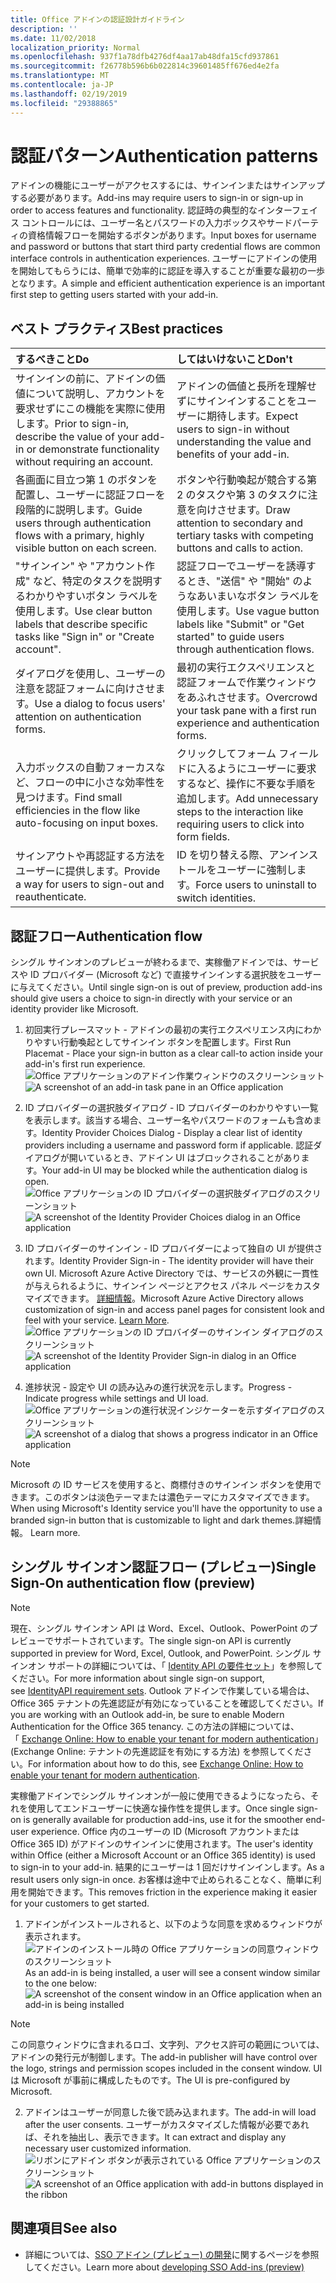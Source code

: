 ```yaml
---
title: Office アドインの認証設計ガイドライン
description: ''
ms.date: 11/02/2018
localization_priority: Normal
ms.openlocfilehash: 937f1a78dfb4276df4aa17ab48dfa15cfd937861
ms.sourcegitcommit: f26778b596b6b022814c39601485ff676ed4e2fa
ms.translationtype: MT
ms.contentlocale: ja-JP
ms.lasthandoff: 02/19/2019
ms.locfileid: "29388865"
---
```

# <a name="authentication-patterns"></a><span data-ttu-id="9784c-102">認証パターン</span><span class="sxs-lookup"><span data-stu-id="9784c-102">Authentication patterns</span></span>

<span data-ttu-id="9784c-103">アドインの機能にユーザーがアクセスするには、サインインまたはサインアップする必要があります。</span><span class="sxs-lookup"><span data-stu-id="9784c-103">Add-ins may require users to sign-in or sign-up in order to access features and functionality.</span></span> <span data-ttu-id="9784c-104">認証時の典型的なインターフェイス コントロールには、ユーザー名とパスワードの入力ボックスやサードパーティの資格情報フローを開始するボタンがあります。</span><span class="sxs-lookup"><span data-stu-id="9784c-104">Input boxes for username and password or buttons that start third party credential flows are common interface controls in authentication experiences.</span></span> <span data-ttu-id="9784c-105">ユーザーにアドインの使用を開始してもらうには、簡単で効率的に認証を導入することが重要な最初の一歩となります。</span><span class="sxs-lookup"><span data-stu-id="9784c-105">A simple and efficient authentication experience is an important first step to getting users started with your add-in.</span></span>

## <a name="best-practices"></a><span data-ttu-id="9784c-106">ベスト プラクティス</span><span class="sxs-lookup"><span data-stu-id="9784c-106">Best practices</span></span>

|<span data-ttu-id="9784c-107">するべきこと</span><span class="sxs-lookup"><span data-stu-id="9784c-107">Do</span></span>|<span data-ttu-id="9784c-108">してはいけないこと</span><span class="sxs-lookup"><span data-stu-id="9784c-108">Don't</span></span>|
|:----|:----|
|<span data-ttu-id="9784c-109">サインインの前に、アドインの価値について説明し、アカウントを要求せずにこの機能を実際に使用します。</span><span class="sxs-lookup"><span data-stu-id="9784c-109">Prior to sign-in, describe the value of your add-in or demonstrate functionality without requiring an account.</span></span> |<span data-ttu-id="9784c-110">アドインの価値と長所を理解せずにサインインすることをユーザーに期待します。</span><span class="sxs-lookup"><span data-stu-id="9784c-110">Expect users to sign-in without understanding the value and benefits of your add-in.</span></span>|
|<span data-ttu-id="9784c-111">各画面に目立つ第 1 のボタンを配置し、ユーザーに認証フローを段階的に説明します。</span><span class="sxs-lookup"><span data-stu-id="9784c-111">Guide users through authentication flows with a primary, highly visible button on each screen.</span></span> |<span data-ttu-id="9784c-112">ボタンや行動喚起が競合する第 2 のタスクや第 3 のタスクに注意を向けさせます。</span><span class="sxs-lookup"><span data-stu-id="9784c-112">Draw attention to secondary and tertiary tasks with competing buttons and calls to action.</span></span>|
|<span data-ttu-id="9784c-113">"サインイン" や "アカウント作成" など、特定のタスクを説明するわかりやすいボタン ラベルを使用します。</span><span class="sxs-lookup"><span data-stu-id="9784c-113">Use clear button labels that describe specific tasks like "Sign in" or "Create account".</span></span>   |<span data-ttu-id="9784c-114">認証フローでユーザーを誘導するとき、"送信" や "開始" のようなあいまいなボタン ラベルを使用します。</span><span class="sxs-lookup"><span data-stu-id="9784c-114">Use vague button labels like "Submit" or "Get started" to guide users through authentication flows.</span></span>|
|<span data-ttu-id="9784c-115">ダイアログを使用し、ユーザーの注意を認証フォームに向けさせます。</span><span class="sxs-lookup"><span data-stu-id="9784c-115">Use a dialog to focus users' attention on authentication forms.</span></span>    |<span data-ttu-id="9784c-116">最初の実行エクスペリエンスと認証フォームで作業ウィンドウをあふれさせます。</span><span class="sxs-lookup"><span data-stu-id="9784c-116">Overcrowd your task pane with a first run experience and authentication forms.</span></span>|
|<span data-ttu-id="9784c-117">入力ボックスの自動フォーカスなど、フローの中に小さな効率性を見つけます。</span><span class="sxs-lookup"><span data-stu-id="9784c-117">Find small efficiencies in the flow like auto-focusing on input boxes.</span></span> |<span data-ttu-id="9784c-118">クリックしてフォーム フィールドに入るようにユーザーに要求するなど、操作に不要な手順を追加します。</span><span class="sxs-lookup"><span data-stu-id="9784c-118">Add unnecessary steps to the interaction like requiring users to click into form fields.</span></span>|
|<span data-ttu-id="9784c-119">サインアウトや再認証する方法をユーザーに提供します。</span><span class="sxs-lookup"><span data-stu-id="9784c-119">Provide a way for users to sign-out and reauthenticate.</span></span>    |<span data-ttu-id="9784c-120">ID を切り替える際、アンインストールをユーザーに強制します。</span><span class="sxs-lookup"><span data-stu-id="9784c-120">Force users to uninstall to switch identities.</span></span>|

## <a name="authentication-flow"></a><span data-ttu-id="9784c-121">認証フロー</span><span class="sxs-lookup"><span data-stu-id="9784c-121">Authentication flow</span></span>
<span data-ttu-id="9784c-122">シングル サインオンのプレビューが終わるまで、実稼働アドインでは、サービスや ID プロバイダー (Microsoft など) で直接サインインする選択肢をユーザーに与えてください。</span><span class="sxs-lookup"><span data-stu-id="9784c-122">Until single sign-on is out of preview, production add-ins should give users a choice to sign-in directly with your service or an identity provider like Microsoft.</span></span>

1. <span data-ttu-id="9784c-123">初回実行プレースマット - アドインの最初の実行エクスペリエンス内にわかりやすい行動喚起としてサインイン ボタンを配置します。</span><span class="sxs-lookup"><span data-stu-id="9784c-123">First Run Placemat - Place your sign-in button as a clear call-to action inside your add-in's first run experience.</span></span>
<span data-ttu-id="9784c-124">![Office アプリケーションのアドイン作業ウィンドウのスクリーンショット](../images/add-in-fre-value-placemat.png)</span><span class="sxs-lookup"><span data-stu-id="9784c-124">![A screenshot of an add-in task pane in an Office application](../images/add-in-fre-value-placemat.png)</span></span>

2. <span data-ttu-id="9784c-125">ID プロバイダーの選択肢ダイアログ - ID プロバイダーのわかりやすい一覧を表示します。該当する場合、ユーザー名やパスワードのフォームも含めます。</span><span class="sxs-lookup"><span data-stu-id="9784c-125">Identity Provider Choices Dialog - Display a clear list of identity providers including a username and password form if applicable.</span></span> <span data-ttu-id="9784c-126">認証ダイアログが開いているとき、アドイン UI はブロックされることがあります。</span><span class="sxs-lookup"><span data-stu-id="9784c-126">Your add-in UI may be blocked while the authentication dialog is open.</span></span>
<span data-ttu-id="9784c-127">![Office アプリケーションの ID プロバイダーの選択肢ダイアログのスクリーンショット](../images/add-in-auth-choices-dialog.png)</span><span class="sxs-lookup"><span data-stu-id="9784c-127">![A screenshot of the Identity Provider Choices dialog in an Office application](../images/add-in-auth-choices-dialog.png)</span></span>



3. <span data-ttu-id="9784c-128">ID プロバイダーのサインイン - ID プロバイダーによって独自の UI が提供されます。</span><span class="sxs-lookup"><span data-stu-id="9784c-128">Identity Provider Sign-in - The identity provider will have their own UI.</span></span> <span data-ttu-id="9784c-129">Microsoft Azure Active Directory では、サービスの外観に一貫性が与えられるように、サインイン ページとアクセス パネル ページをカスタマイズできます。 [詳細情報](https://docs.microsoft.com/azure/active-directory/fundamentals/customize-branding)。</span><span class="sxs-lookup"><span data-stu-id="9784c-129">Microsoft Azure Active Directory allows customization of sign-in and access panel pages for consistent look and feel with your service. [Learn More](https://docs.microsoft.com/azure/active-directory/fundamentals/customize-branding).</span></span>
<span data-ttu-id="9784c-130">![Office アプリケーションの ID プロバイダーのサインイン ダイアログのスクリーンショット](../images/add-in-auth-identity-sign-in.png)</span><span class="sxs-lookup"><span data-stu-id="9784c-130">![A screenshot of the Identity Provider Sign-in dialog in an Office application](../images/add-in-auth-identity-sign-in.png)</span></span>

4. <span data-ttu-id="9784c-131">進捗状況 - 設定や UI の読み込みの進行状況を示します。</span><span class="sxs-lookup"><span data-stu-id="9784c-131">Progress - Indicate progress while settings and UI load.</span></span>
<span data-ttu-id="9784c-132">![Office アプリケーションの進行状況インジケーターを示すダイアログのスクリーンショット](../images/add-in-auth-modal-interstitial.png)</span><span class="sxs-lookup"><span data-stu-id="9784c-132">![A screenshot of a dialog that shows a progress indicator in an Office application](../images/add-in-auth-modal-interstitial.png)</span></span>

> [!NOTE] 
> <span data-ttu-id="9784c-133">Microsoft の ID サービスを使用すると、商標付きのサインイン ボタンを使用できます。このボタンは淡色テーマまたは濃色テーマにカスタマイズできます。</span><span class="sxs-lookup"><span data-stu-id="9784c-133">When using Microsoft's Identity service you'll have the opportunity to use a branded sign-in button that is customizable to light and dark themes.</span></span><span data-ttu-id="9784c-134">詳細情報。</span><span class="sxs-lookup"><span data-stu-id="9784c-134"> Learn more.</span></span>

## <a name="single-sign-on-authentication-flow-preview"></a><span data-ttu-id="9784c-135">シングル サインオン認証フロー (プレビュー)</span><span class="sxs-lookup"><span data-stu-id="9784c-135">Single Sign-On authentication flow (preview)</span></span>

> [!NOTE]
> <span data-ttu-id="9784c-136">現在、シングル サインオン API は Word、Excel、Outlook、PowerPoint のプレビューでサポートされています。</span><span class="sxs-lookup"><span data-stu-id="9784c-136">The single sign-on API is currently supported in preview for Word, Excel, Outlook, and PowerPoint.</span></span> <span data-ttu-id="9784c-137">シングル サインオン サポートの詳細については、「 [Identity API の要件セット](https://docs.microsoft.com/office/dev/add-ins/reference/requirement-sets/identity-api-requirement-sets)」を参照してください。</span><span class="sxs-lookup"><span data-stu-id="9784c-137">For more information about single sign-on support, see [IdentityAPI requirement sets](https://docs.microsoft.com/office/dev/add-ins/reference/requirement-sets/identity-api-requirement-sets).</span></span> <span data-ttu-id="9784c-138">Outlook アドインで作業している場合は、Office 365 テナントの先進認証が有効になっていることを確認してください。</span><span class="sxs-lookup"><span data-stu-id="9784c-138">If you are working with an Outlook add-in, be sure to enable Modern Authentication for the Office 365 tenancy.</span></span> <span data-ttu-id="9784c-139">この方法の詳細については、「 [Exchange Online: How to enable your tenant for modern authentication](https://social.technet.microsoft.com/wiki/contents/articles/32711.exchange-online-how-to-enable-your-tenant-for-modern-authentication.aspx)」 (Exchange Online: テナントの先進認証を有効にする方法) を参照してください。</span><span class="sxs-lookup"><span data-stu-id="9784c-139">For information about how to do this, see [Exchange Online: How to enable your tenant for modern authentication](https://social.technet.microsoft.com/wiki/contents/articles/32711.exchange-online-how-to-enable-your-tenant-for-modern-authentication.aspx).</span></span>

<span data-ttu-id="9784c-140">実稼働アドインでシングル サインオンが一般に使用できるようになったら、それを使用してエンドユーザーに快適な操作性を提供します。</span><span class="sxs-lookup"><span data-stu-id="9784c-140">Once single sign-on is generally available for production add-ins, use it for the smoother end-user experience.</span></span> <span data-ttu-id="9784c-141">Office 内のユーザーの ID (Microsoft アカウントまたは Office 365 ID) がアドインのサインインに使用されます。</span><span class="sxs-lookup"><span data-stu-id="9784c-141">The user's identity within Office (either a Microsoft Account or an Office 365 identity) is used to sign-in to your add-in.</span></span> <span data-ttu-id="9784c-142">結果的にユーザーは 1 回だけサインインします。</span><span class="sxs-lookup"><span data-stu-id="9784c-142">As a result users only sign-in once.</span></span> <span data-ttu-id="9784c-143">お客様は途中で止められることなく、簡単に利用を開始できます。</span><span class="sxs-lookup"><span data-stu-id="9784c-143">This removes friction in the experience making it easier for your customers to get started.</span></span>

1. <span data-ttu-id="9784c-144">アドインがインストールされると、以下のような同意を求めるウィンドウが表示されます。![アドインのインストール時の Office アプリケーションの同意ウィンドウのスクリーンショット](../images/add-in-auth-SSO-consent-dialog.png)</span><span class="sxs-lookup"><span data-stu-id="9784c-144">As an add-in is being installed, a user will see a consent window similar to the one below: ![A screenshot of the consent window in an Office application when an add-in is being installed](../images/add-in-auth-SSO-consent-dialog.png)</span></span>
> [!NOTE]
> <span data-ttu-id="9784c-145">この同意ウィンドウに含まれるロゴ、文字列、アクセス許可の範囲については、アドインの発行元が制御します。</span><span class="sxs-lookup"><span data-stu-id="9784c-145">The add-in publisher will have control over the logo, strings and permission scopes included in the consent window.</span></span> <span data-ttu-id="9784c-146">UI は Microsoft が事前に構成したものです。</span><span class="sxs-lookup"><span data-stu-id="9784c-146">The UI is pre-configured by Microsoft.</span></span>

2. <span data-ttu-id="9784c-147">アドインはユーザーが同意した後で読み込まれます。</span><span class="sxs-lookup"><span data-stu-id="9784c-147">The add-in will load after the user consents.</span></span> <span data-ttu-id="9784c-148">ユーザーがカスタマイズした情報が必要であれば、それを抽出し、表示できます。</span><span class="sxs-lookup"><span data-stu-id="9784c-148">It can extract and display any necessary user customized information.</span></span>
<span data-ttu-id="9784c-149">![リボンにアドイン ボタンが表示されている Office アプリケーションのスクリーンショット](../images/add-in-ribbon.png)</span><span class="sxs-lookup"><span data-stu-id="9784c-149">![A screenshot of an Office application with add-in buttons displayed in the ribbon](../images/add-in-ribbon.png)</span></span>

## <a name="see-also"></a><span data-ttu-id="9784c-150">関連項目</span><span class="sxs-lookup"><span data-stu-id="9784c-150">See also</span></span>
- <span data-ttu-id="9784c-151">詳細については、[SSO アドイン (プレビュー) の開発](https://docs.microsoft.com/office/dev/add-ins/develop/sso-in-office-add-ins)に関するページを参照してください。</span><span class="sxs-lookup"><span data-stu-id="9784c-151">Learn more about [developing SSO Add-ins (preview)](https://docs.microsoft.com/office/dev/add-ins/develop/sso-in-office-add-ins)</span></span>
